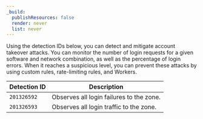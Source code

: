 ```yaml
---
_build:
  publishResources: false
  render: never
  list: never
---
```


Using the detection IDs below, you can detect and mitigate account takeover attacks. You can monitor the number of login requests for a given software and network combination, as well as the percentage of login errors. When it reaches a suspicious level, you can prevent these attacks by using custom rules, rate-limiting rules, and Workers. 

| Detection ID | Description |
| --- | --- |
| `201326592` | Observes all login failures to the zone. |
| `201326593` | Observes all login traffic to the zone. |